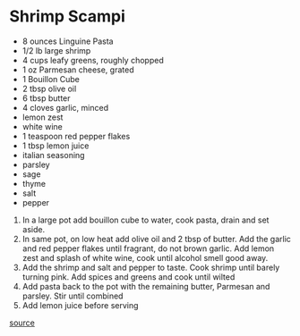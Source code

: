 # Shrimp Scampi

* 8 ounces Linguine Pasta
* 1/2 lb large shrimp
* 4 cups leafy greens, roughly chopped
* 1 oz Parmesan cheese, grated
* 1 Bouillon Cube
* 2 tbsp olive oil
* 6 tbsp butter
* 4 cloves garlic, minced
* lemon zest
* white wine
* 1 teaspoon red pepper flakes
* 1 tbsp lemon juice
* italian seasoning
* parsley
* sage
* thyme
* salt
* pepper

1. In a large pot add bouillon cube to water, cook pasta, drain and set aside.
1. In same pot, on low heat add olive oil and 2 tbsp of butter. Add the garlic and red pepper flakes until fragrant, do not brown garlic. Add lemon zest and splash of white wine, cook until alcohol smell good away.
1. Add the shrimp and salt and pepper to taste. Cook shrimp until barely turning pink. Add spices and greens and cook until wilted
1. Add pasta back to the pot with the remaining butter, Parmesan and parsley. Stir until combined
1. Add lemon juice before serving

[source](https://therecipecritic.com/lemon-garlic-parmesan-shrimp-pasta/)
